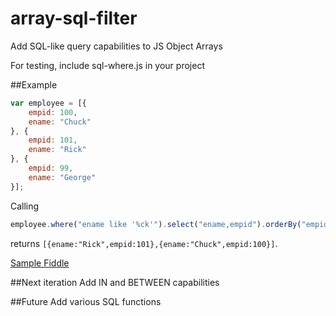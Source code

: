# array-sql-filter
Add SQL-like query capabilities to JS Object Arrays

For testing, include sql-where.js in your project

##Example
```javascript
var employee = [{
    empid: 100,
    ename: "Chuck"
}, {
    empid: 101,
    ename: "Rick"
}, {
    empid: 99,
    ename: "George"
}];
```

Calling 
```javascript
employee.where("ename like '%ck'").select("ename,empid").orderBy("empid desc")
```
returns `[{ename:"Rick",empid:101},{ename:"Chuck",empid:100}]`.


[Sample Fiddle](http://jsfiddle.net/krishnakumarm777/dgeLn5wa/12/)

##Next iteration 
Add IN and BETWEEN capabilities

##Future 
Add various SQL functions 
